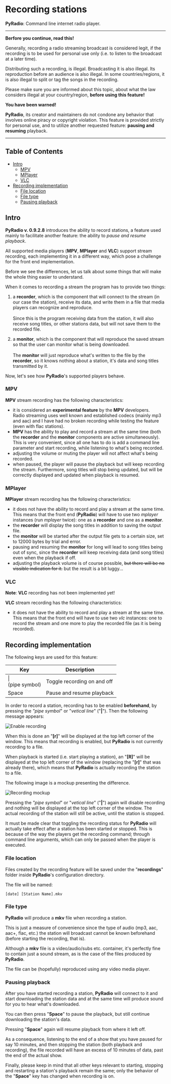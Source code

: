 # Recording stations

**PyRadio**: Command line internet radio player.

___


**Berfore you continue, read this!**

Generally, recording a radio streaming broadcast is considered legit, if the recording is to be used for personal use only (i.e. to listen to the broadcast at a later time).

Distributing such a recording, is illegal. Broadcasting it is also illegal. Its reproduction before an audience is also illegal. In some countries/regions, it is also illegal to split or tag the songs in the recording.

Please make sure you are informed about this topic, about what the law considers illegal at your country/region, **before using this feature!**

**You have been warned!**

**PyRadio**, its creator and maintainers do not condone any behavior that involves online piracy or copyright violation. This feature is provided strictly for personal use, and to utilize another requested feature: **pausing and resuming** playback.

___

## Table of Contents
<!-- vim-markdown-toc Marked -->

* [Intro](#intro)
    * [MPV](#mpv)
    * [MPlayer](#mplayer)
    * [VLC](#vlc)
* [Recording implementation](#recording-implementation)
    * [File location](#file-location)
    * [File type](#file-type)
    * [Pausing playback](#pausing-playback)

<!-- vim-markdown-toc -->

## Intro

**PyRadio v. 0.9.2.8** introduces the ability to record stations, a feature used mainly to facilitate another feature: the ability to *pause and resume playback*.

All supported media players (**MPV**, **MPlayer** and **VLC**) support stream recording, each implementing it in a different way, which pose a challenge for the front end implementation.

Before we see the differences, let us talk about some things that will make the whole thing easier to understand.

When it comes to recording a stream the program has to provide two things:

1. a **recorder**, which is the component that will connect to the stream (in our case the station), receive its data, and write them in a file that media players can recognize and reproduce. \
\
Since this is the program receiving data from the station, it will also receive song titles, or other stations data, but will not save them to the recorded file.

2. a **monitor**, which is the component that will reproduce the saved stream so that the user can monitor what is being downloaded. \
\
The **monitor** will just reproduce what's written to the file by the **recorder**, so it knows nothing about a station, it's data and song titles transmitted by it.

Now, let's see how **PyRadio**'s supported players behave.

### MPV

**MPV** stream recording has the following characteristics:

- it is considered an **experimental feature** by the **MPV** developers. \
Radio streaming uses well known and established codecs (mainly mp3 and aac) and I have had no broken recording while testing the feature (even with flac stations).
- **MPV** has the ability to play and record a stream at the same time (both the **recorder** and the **monitor** components are active simultaneously). \
This is very convenient, since all one has to do is add a command line parameter and start recording, while listening to what's being recorded.
- adjusting the volume or muting the player will not affect what's being recorded.
- when paused, the player will pause the playback but will keep recording the stream. Furthermore, song titles will stop being updated, but will be correctly displayed and updated when playback is resumed.

### MPlayer

**MPlayer** stream recording has the following characteristics:

- it does not have the ability to record and play a stream at the same time. \
This means that the front end (**PyRadio**) will have to use two *mplayer* instances (run *mplayer* twice): one as a **recorder** and one as a **monitor**.
- the **recorder** will display the song titles in addition to saving the output file.
- the **monitor** will be started after the output file gets to a certain size, set to 12000 bytes by trial and error.
- pausing and resuming the **monitor** for long will lead to song titles being out of sync, since the **recorder** will keep receiving data (and song titles) even when the playback if off.
- adjusting the playback volume is of course possible, <s>but there will be no vissible indication for it.</s> but the result is a bit luggy...

### VLC

**Note**: **VLC** recording has not been implemented yet!

**VLC** stream recording has the following characteristics:

- it does not have the ability to record and play a stream at the same time. \
This means that the front end will have to use two *vlc* instances: one to record the stream and one more to play the recorded file (as it is being recorded).


## Recording implementation

The following keys are used for this feature:

| Key                    | Description                 |
|------------------------|-----------------------------|
| \|<br>(pipe symbol)    | Toggle recording on and off |
| Space                  | Pause and resume playback   |

In order to record a station, recording has to be enabled **beforehand**, by pressing the *"pipe symbol*" or "*vetical line*" ("**|**"). Then the following message appears:

![Enable recording](https://members.hellug.gr/sng/pyradio/pyradio-recording1.jpg)

When this is done an "**[r]**" will be displayed at the top left corner of the window. This means that recording is enabled, but **PyRadio** is not currently recording to a file.

When playback is started (i.e. start playing a station), an "**[R]**" will be displayed at the top left corner of the window (replacing the "**[r]**" that was already there), which means that **PyRadio** is actually recording the station to a file.

The following image is a mockup presenting the difference.

![Recording mockup](https://members.hellug.gr/sng/pyradio/pyradio-recording2.jpg)

Pressing the *"pipe symbol*" or "*vetical line*" ("**|**") again will disable recording and nothing will be displayed at the top left corner of the window. The actual recording of the station will still be active, until the station is stopped.

It must be made clear that toggling the recording status for **PyRadio** will actually take effect after a station has been started or stopped. This is because of the way the players get the recording command; through command line arguments, which can only be passed when the player is executed.

### File location

Files created by the recording feature will be saved under the "**recordings**" folder inside **PyRadio**'s configuration directory.

The file will be named:

```
[date] [Station Name].mkv
```

### File type

**PyRadio** will produce a **mkv** file when recording a station.

This is just a measure of convenience since the type of audio (mp3, aac, aac+, flac, etc.) the station will broadcast cannot be known beforehand (before starting the recording, that is).

Although a **mkv** file is a video/audio/subs etc. container, it's perfectly fine to contain just a sound stream, as is the case of the files produced by **PyRadio**.

The file can be (hopefully) reproduced using any video media player.

### Pausing playback

After you have started recording a station, **PyRadio** will connect to it and start downloading the station data and at the same time will produce sound for you to hear what's downloaded.

You can then press "**Space**" to pause the playback, but still continue downloading the station's data.

Pressing "**Space**" again will resume playback from where it left off.

As a consequence, listening to the end of a show that you have paused for say 10 minutes, and then stopping the station (both playback and recording), the file recorded will have an excess of 10 minutes of data, past the end of the actual show.

Finally, please keep in mind that all other keys relevant to starting, stopping and restarting a station's playback remain the same; only the behavior of the "**Space**" key has changed when recording is on.
